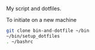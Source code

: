 My script and dotfiles.

To initiate on a new machine

```sh
git clone bin-and-dotfile ~/bin
~/bin/setup_dotfiles
. ~/bashrc
```
